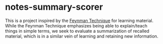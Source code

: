 # notes-summary-scorer

This is a project inspired by the [Feynman Technique](https://fs.blog/2021/02/feynman-learning-technique/)
for learning material. While the Feynman Technique emphasizes being
able to explain/teach things in simple terms, we seek to evaluate a
summarization of recalled material, which is in a similar vein of
learning and retaining new information.